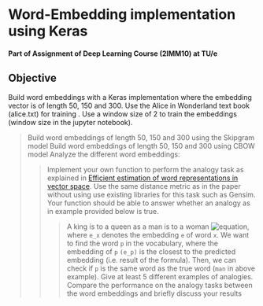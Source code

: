 # Word-Embedding implementation using Keras

#### Part of Assignment of Deep Learning Course (2IMM10) at TU/e 

## Objective

Build word embeddings with a Keras implementation where the embedding vector is of length 50, 150 and 300. Use the Alice in Wonderland text book (alice.txt) for training . Use a window size of 2 to train the embeddings (window size in the jupyter notebook).

> Build word embeddings of length 50, 150 and 300 using the Skipgram model
> Build word embeddings of length 50, 150 and 300 using CBOW model
> Analyze the different word embeddings:
>> Implement your own function to perform the analogy task as explained in [Efficient estimation of word representations in vector space](/reading/word_representations_in_vector_space.pdf). Use the same distance metric as in the paper without using use existing libraries for this task such as Gensim. Your function should be able to answer whether an analogy as in example provided below is true.
>>> A king is to a queen as a man is to a woman ![equation](https://latex.codecogs.com/gif.latex?e_{king}-e_{queen}&plus;e_{woman}\approx&space;e_{man}), where ```e_x``` denotes the embedding ```e``` of word ```x```. We want to find the word ```p``` in the vocabulary, where the embedding of ```p``` ```(e_p)``` is the closest to the predicted embedding (i.e. result of the formula). Then, we can check if ```p``` is the same word as the true word (```man``` in above example).
>> Give at least 5 different examples of analogies.
>> Compare the performance on the analogy tasks between the word embeddings and briefly discuss your results
